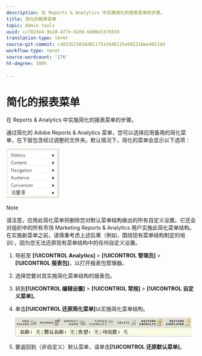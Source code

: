 ```yaml
---
description: 在 Reports & Analytics 中实施简化的报表菜单的步骤。
title: 简化的报表菜单
topic: Admin tools
uuid: cc7023e4-9e28-477e-9266-6d06e5379559
translation-type: tm+mt
source-git-commit: c4833525816d81175a3446215eb92310ee4021dd
workflow-type: tm+mt
source-wordcount: '176'
ht-degree: 100%

---
```



# 简化的报表菜单

在 Reports &amp; Analytics 中实施简化的报表菜单的步骤。

通过简化的 Adobe Reports &amp; Analytics 菜单，您可以选择应用备用的简化菜单，在下层包含经过调整的文件夹。默认情况下，简化的菜单会显示以下选项：

![](assets/simplified-menu.png)

>[!NOTE]
>
> 请注意，应用此简化菜单将删除您对默认菜单结构做出的所有自定义设置。它还会对组织中的所有市场 Marketing Reports &amp; Analytics 用户实施此简化菜单结构。在实施新菜单之前，请慎重考虑上述后果（例如，围绕现有菜单结构制定的培训），因为您无法还原现有菜单结构中的任何自定义设置。

1. 导航至 **[!UICONTROL Analytics]** > **[!UICONTROL 管理员]** > **[!UICONTROL 报表包]**，以打开报表包管理器。
1. 选择您要对其实施简化菜单结构的报表包。
1. 转到&#x200B;**[!UICONTROL 编辑设置]** > **[!UICONTROL 常规]** > **[!UICONTROL 自定义菜单]**。
1. 单击&#x200B;**[!UICONTROL 还原简化菜单]**&#x200B;以实施简化菜单结构。

   ![](assets/restore-simplified.png)

1. 要返回到（非自定义）默认菜单，请单击&#x200B;**[!UICONTROL 还原默认菜单]**。
